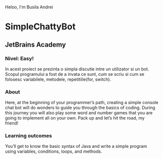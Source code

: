 Heloo, I'm Busila Andrei
# SimpleChattyBot
## JetBrains Academy
### Nivel: Easy!

In acest proiect se prezinta o simpla discutie intre un utilizator si un bot.
Scopul programului a fost de a invata ce sunt, cum se scriu si cum se folosesc variabilele, metodele, repetitiile(for, switch).


### About
Here, at the beginning of your programmer’s path, creating a simple console chat bot will do wonders to guide you through the basics of coding. During this journey you will also play some word and number games that you are going to implement all on your own. Pack up and let’s hit the road, my friend!

### Learning outcomes
You’ll get to know the basic syntax of Java and write a simple program using variables, conditions, loops, and methods.
